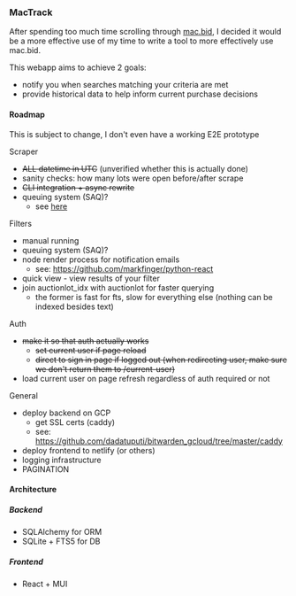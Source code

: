 ### MacTrack

After spending too much time scrolling through [mac.bid](https://mac.bid), I decided it would be a more effective use of my time to write a tool to more effectively use mac.bid.

This webapp aims to achieve 2 goals:
 - notify you when searches matching your criteria are met
 - provide historical data to help inform current purchase decisions

#### Roadmap

This is subject to change, I don't even have a working E2E prototype

Scraper
 - ~~ALL datetime in UTC~~ (unverified whether this is actually done)
 - sanity checks: how many lots were open before/after scrape
 - ~~CLI integration + async rewrite~~
 - queuing system (SAQ)?
   - see [here](https://github.com/litestar-org/litestar-pg-redis-docker/blob/0c3622f6c483117ed6638e49e82c3545e111573e/app/main.py#L46)

Filters
 - manual running
 - queuing system (SAQ)?
 - node render process for notification emails
   - see: https://github.com/markfinger/python-react
 - quick view - view results of your filter
 - join auctionlot_idx with auctionlot for faster querying
   - the former is fast for fts, slow for everything else (nothing can be indexed besides text)

Auth
 - ~~make it so that auth actually works~~
   - ~~set current user if page reload~~
   - ~~direct to sign in page if logged out (when redirecting user, make sure we don't return them to /current-user)~~
 - load current user on page refresh regardless of auth required or not

General
 - deploy backend on GCP
   - get SSL certs (caddy)
   - see: https://github.com/dadatuputi/bitwarden_gcloud/tree/master/caddy
 - deploy frontend to netlify (or others)
 - logging infrastructure
 - PAGINATION


#### Architecture
##### Backend
 - SQLAlchemy for ORM
 - SQLite + FTS5 for DB
##### Frontend
 - React + MUI